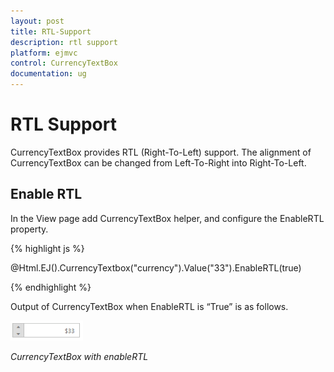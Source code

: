 ```yaml
---
layout: post
title: RTL-Support
description: rtl support
platform: ejmvc
control: CurrencyTextBox
documentation: ug
---
```


# RTL Support

CurrencyTextBox provides RTL (Right-To-Left) support. The alignment of CurrencyTextBox can be changed from Left-To-Right into Right-To-Left.

## Enable RTL

In the View page add CurrencyTextBox helper, and configure the EnableRTL property.

{% highlight js %}

@Html.EJ().CurrencyTextbox("currency").Value("33").EnableRTL(true)

{% endhighlight %}



Output of CurrencyTextBox when EnableRTL is “True” is as follows. 



![](RTL-Support_images/RTL-Support_img1.png)


_CurrencyTextBox with enableRTL_

